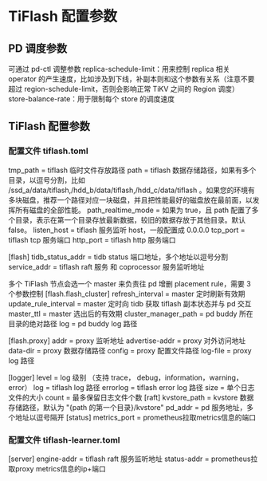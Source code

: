 # TiFlash 配置参数
## PD 调度参数
可通过 pd-ctl 调整参数
replica-schedule-limit：用来控制 replica 相关 operator 的产生速度，比如涉及到下线，补副本则和这个参数有关系（注意不要超过 region-schedule-limit，否则会影响正常 TiKV 之间的 Region 调度）
store-balance-rate：用于限制每个 store 的调度速度
## TiFlash 配置参数
### 配置文件 tiflash.toml
tmp_path = tiflash 临时文件存放路径
path = tiflash 数据存储路径，如果有多个目录，以逗号分割，比如 /ssd_a/data/tiflash,/hdd_b/data/tiflash,/hdd_c/data/tiflash 。如果您的环境有多块磁盘，推荐一个路径对应一块磁盘，并且把性能最好的磁盘放在最前面，以发挥所有磁盘的全部性能。
path_realtime_mode = 如果为 true，且 path 配置了多个目录，表示在第一个目录存放最新数据，较旧的数据存放于其他目录。默认 false。
listen_host = tiflash 服务监听 host，一般配置成 0.0.0.0
tcp_port = tiflash tcp 服务端口
http_port = tiflash http 服务端口


[flash]
	tidb_status_addr = tidb status 端口地址，多个地址以逗号分割
	service_addr =  tiflash raft 服务 和 coprocessor 服务监听地址

多个 TiFlash 节点会选一个 master 来负责往 pd 增删 placement rule，需要 3 个参数控制
[flash.flash_cluster]
	refresh_interval = master 定时刷新有效期
	update_rule_interval = master 定时向 tidb 获取 tiflash 副本状态并与 pd 交互
	master_ttl = master 选出后的有效期
	cluster_manager_path = pd buddy 所在目录的绝对路径
	log = pd buddy log 路径

[flash.proxy]
	addr = proxy 监听地址
	advertise-addr = proxy 对外访问地址
	data-dir = proxy 数据存储路径
	config = proxy 配置文件路径
	log-file = proxy log 路径

[logger]
	level = log 级别 （支持 trace， debug，information，warning，error）
	log = tiflash log 路径
	errorlog = tiflash error log 路径
            size = 单个日志文件的大小
            count = 最多保留日志文件个数
[raft]
	kvstore_path = kvstore 数据存储路径，默认为 "{path 的第一个目录}/kvstore"
	pd_addr = pd 服务地址，多个地址以逗号隔开
[status]
	metrics_port = prometheus拉取metrics信息的端口

### 配置文件 tiflash-learner.toml
[server]
	engine-addr = tiflash raft 服务监听地址
	status-addr = prometheus拉取proxy metrics信息的ip+端口